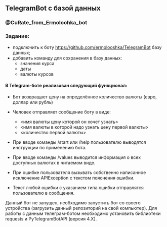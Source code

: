 ## TelegramBot с базой данных
### @CuRate_from_Ermoloohka_bot


### Задание: 

- подключить к боту https://github.com/ermolooshka/TelegramBot базу данных; 
- добавить команду для сохранения в базу данных:
     - значения курса
     - даты
     - валюты курсов


#### В Telegram-боте реализован следующий функционал:
- Бот возвращает цену на определённое количество валюты (евро, доллар или рубль)

- Человек отправляет сообщение боту в виде: 
   - <имя валюты цену которой он хочет узнать>  
   - <имя валюты в которой надо узнать цену первой валюты> 
   - <количество первой валюты>
 

- При вводе команды /start или /help пользователю выводятся инструкции по применению бота.
- При вводе команды /values выводится информация о всех доступных валютах в читаемом виде.
- При ошибке пользователя вызывать собственно написанное исключение APIException с текстом пояснения ошибки.
- Текст любой ошибки с указанием типа ошибки отправлятся пользователю в сообщения.


Данный бот не запущен, необходимо запустить бот со своего устройства (загрузить данный репозиторий на свой компьютер).
Для работы с данным телеграм-ботом необходимо установить библиотеки requests и PyTelegramBotAPI (версия 4.X).

